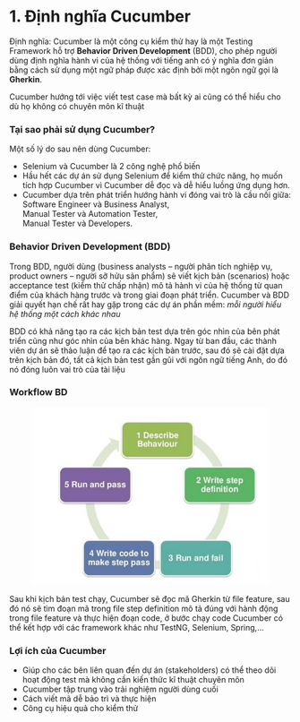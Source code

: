 # 1. Định nghĩa Cucumber

Định nghĩa: Cucumber là một công cụ kiểm thử hay là một Testing Framework hỗ trợ **Behavior Driven Development** (BDD), cho phép người dùng định nghĩa hành vi của hệ thống với tiếng anh có ý nghĩa đơn giản bằng cách sử dụng một ngữ pháp được xác định bởi một ngôn ngữ gọi là **Gherkin**.

Cucumber hướng tới việc viết test case mà bất kỳ ai cũng có thể hiểu cho dù họ không có chuyên môn kĩ thuật

### Tại sao phải sử dụng Cucumber? <a href="#tai-sao-phai-su-dung-cucumber-1" id="tai-sao-phai-su-dung-cucumber-1"></a>

Một số lý do sau nên dùng Cucumber:

* Selenium và Cucumber là 2 công nghệ phổ biến
* Hầu hết các dự án sử dụng Selenium để kiểm thử chức năng, họ muốn tích hợp Cucumber vì Cucumber dễ đọc và dễ hiểu luồng ứng dụng hơn.
* Cucumber dựa trên phát triển hướng hành vi đóng vai trò là cầu nối giữa: Software Engineer và Business Analyst, \
  Manual Tester và Automation Tester, \
  Manual Tester và Developers.

### **Behavior Driven Development (BDD)** <a href="#behavior-driven-development-1" id="behavior-driven-development-1"></a>

Trong BDD, người dùng (business analysts – người phân tích nghiệp vụ, product owners – người sỡ hửu sản phẩm) sẽ viết kịch bản (scenarios) hoặc acceptance test (kiểm thử chấp nhận) mô tả hành vi của hệ thống từ quan điểm của khách hàng trước và trong giai đoạn phát triển. Cucumber và BDD giải quyết hạn chế rất hay gặp trong các dự án phần mềm: _mỗi người hiểu hệ thống một cách khác nhau_

BDD có khả năng tạo ra các kịch bản test dựa trên góc nhìn của bên phát triển cũng như góc nhìn của bên khác hàng. Ngay từ ban đầu, các thành viên dự án sẽ thảo luận để tạo ra các kịch bản trước, sau đó sẽ cài đặt dựa trên kịch bản đó, tất cả kịch bản test gần gũi với ngôn ngữ tiếng Anh, do đó nó đóng luôn vai trò của tài liệu

### **Workflow BD**

<figure><img src="../.gitbook/assets/image (274).png" alt=""><figcaption></figcaption></figure>

Sau khi kịch bản test chạy, Cucumber sẽ đọc mã Gherkin từ file feature, sau đó nó sẽ tìm đoạn mã trong file step definition mô tả đúng với hành động trong file feature và thực hiện đoạn code, ở bước chạy code Cucumber có thể kết hợp với các framework khác như TestNG, Selenium, Spring,...

### Lợi ích của Cucumber <a href="#loi-ich-2" id="loi-ich-2"></a>

* Giúp cho các bên liên quan đến dự án (stakeholders) có thể theo dõi hoạt động test mà không cần kiến thức kĩ thuật chuyên môn
* Cucumber tập trung vào trải nghiệm người dùng cuối
* Cách viết mã dễ bảo trì và thực hiện
* Công cụ hiệu quả cho kiểm thử
